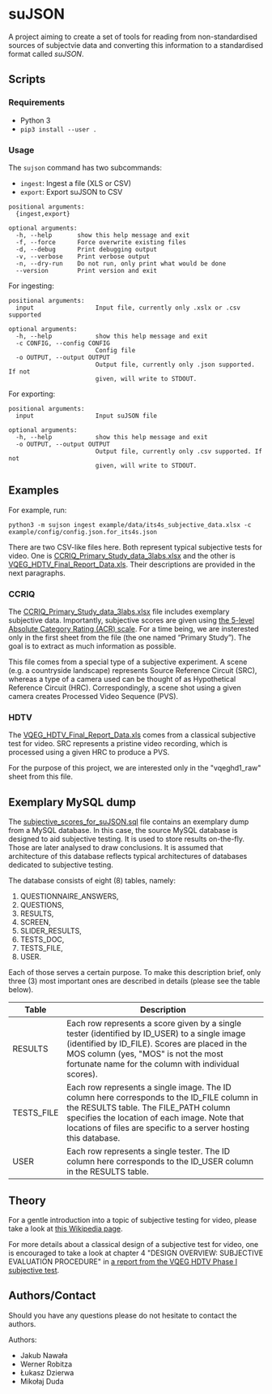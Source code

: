 # suJSON

A project aiming to create a set of tools for reading from non-standardised sources of subjectvie data and converting this information to a standardised format called _suJSON_.

## Scripts

### Requirements

- Python 3
- `pip3 install --user .`

### Usage

The `sujson` command has two subcommands:

- `ingest`: Ingest a file (XLS or CSV)
- `export`: Export suJSON to CSV

```
positional arguments:
  {ingest,export}

optional arguments:
  -h, --help       show this help message and exit
  -f, --force      Force overwrite existing files
  -d, --debug      Print debugging output
  -v, --verbose    Print verbose output
  -n, --dry-run    Do not run, only print what would be done
  --version        Print version and exit
```

For ingesting:

```
positional arguments:
  input                 Input file, currently only .xslx or .csv supported

optional arguments:
  -h, --help            show this help message and exit
  -c CONFIG, --config CONFIG
                        Config file
  -o OUTPUT, --output OUTPUT
                        Output file, currently only .json supported. If not
                        given, will write to STDOUT.
```

For exporting:

```
positional arguments:
  input                 Input suJSON file

optional arguments:
  -h, --help            show this help message and exit
  -o OUTPUT, --output OUTPUT
                        Output file, currently only .csv supported. If not
                        given, will write to STDOUT.
```

## Examples

For example, run:

```
python3 -m sujson ingest example/data/its4s_subjective_data.xlsx -c example/config/config.json.for_its4s.json
```

There are two CSV-like files here. Both represent typical subjective tests for video. One is
[CCRIQ_Primary_Study_data_3labs.xlsx](CCRIQ_Primary_Study_data_3labs.xlsx) and the other is
[VQEG_HDTV_Final_Report_Data.xls](VQEG_HDTV_Final_Report_Data.xls). Their descriptions are provided
in the next paragraphs.

### CCRIQ
The [CCRIQ_Primary_Study_data_3labs.xlsx](CCRIQ_Primary_Study_data_3labs.xlsx) file includes exemplary
subjective data. Importantly, subjective scores are given using [the 5-level Absolute Category Rating (ACR) 
scale](https://en.wikipedia.org/wiki/Absolute_Category_Rating). 
For a time being, we are insterested only in the first  sheet from the file (the one named “Primary Study”). 
The goal is to extract as much information as possible. 

This file comes from a special type of a subjective experiment. A scene (e.g. a countryside landscape) 
represents Source Reference Circuit (SRC), whereas a type of a camera used can be thought of as 
Hypothetical Reference Circuit (HRC). Correspondingly, a scene shot using a given camera creates 
Processed Video Sequence (PVS).

### HDTV
The [VQEG_HDTV_Final_Report_Data.xls](VQEG_HDTV_Final_Report_Data.xls) comes from a classical
subjective test for video. SRC represents a pristine video recording, which is processed using
a given HRC to produce a PVS.

For the purpose of this project, we are interested only in the "vqeghd1_raw" sheet from this file.

## Exemplary MySQL dump

The [subjective_scores_for_suJSON.sql](subjective_scores_for_suJSON.sql) file contains an exemplary
dump from a MySQL database. In this case, the source MySQL database is designed to aid subjective 
testing. It is used to store results on-the-fly. Those are later analysed to draw conclusions. It
is assumed that architecture of this database reflects typical architectures of databases
dedicated to subjective testing.

The database consists of eight (8) tables, namely:
1. QUESTIONNAIRE_ANSWERS,
2. QUESTIONS,
3. RESULTS,
4. SCREEN,
5. SLIDER_RESULTS,
6. TESTS_DOC,
7. TESTS_FILE,
8. USER.

Each of those serves a certain purpose. To make this description brief, only three (3) most important
ones are described in details (please see the table below).

| Table | Description |
| ----- | ----------- |
| RESULTS | Each row represents a score given by a single tester (identified by ID_USER) to a single image (identified by ID_FILE). Scores are placed in the MOS column (yes, "MOS" is not the most fortunate name for the column with individual scores). |
| TESTS_FILE | Each row represents a single image. The ID column here corresponds to the ID_FILE column in the RESULTS table. The FILE_PATH column specifies the location of each image. Note that locations of files are specific to a server hosting this database. |
| USER | Each row represents a single tester. The ID column here corresponds to the ID_USER column in the RESULTS table. |

## Theory
For a gentle introduction into a topic of subjective testing for video, please take a look at [this Wikipedia
page](https://en.wikipedia.org/wiki/Subjective_video_quality).

For more details about a classical design of a subjective test for video, one is encouraged to take a look 
at chapter 4 "DESIGN OVERVIEW: SUBJECTIVE EVALUATION PROCEDURE" in [a report from the VQEG HDTV Phase I
subjective test](https://www.its.bldrdoc.gov/media/4212/vqeg_hdtv_final_report_version_2.0.zip).

## Authors/Contact

Should you have any questions please do not hesitate to contact the authors.

Authors:

- Jakub Nawała
- Werner Robitza
- Łukasz Dzierwa
- Mikołaj Duda
